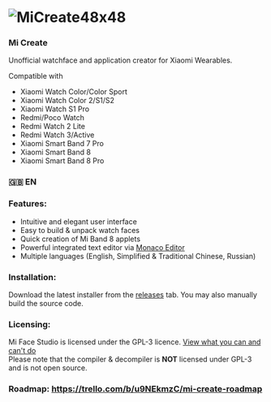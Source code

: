 # ![MiCreate48x48](https://raw.githubusercontent.com/ooflet/Mi-Create/main/src/resources/MiCreate48x48.png)
### Mi Create
Unofficial watchface and application creator for Xiaomi Wearables.

Compatible with
- Xiaomi Watch Color/Color Sport
- Xiaomi Watch Color 2/S1/S2
- Xiaomi Watch S1 Pro
- Redmi/Poco Watch
- Redmi Watch 2 Lite
- Redmi Watch 3/Active
- Xiaomi Smart Band 7 Pro
- Xiaomi Smart Band 8
- Xiaomi Smart Band 8 Pro

### 🇬🇧 EN
### Features:
- Intuitive and elegant user interface
- Easy to build & unpack watch faces
- Quick creation of Mi Band 8 applets
- Powerful integrated text editor via [Monaco Editor](https://github.com/microsoft/monaco-editor)
- Multiple languages (English, Simplified & Traditional Chinese, Russian)

### Installation:
Download the latest installer from the [releases](https://github.com/ooflet/Mi-Create/releases) tab. You may also manually build the source code.

### Licensing:
Mi Face Studio is licensed under the GPL-3 licence. [View what you can and can't do](https://gist.github.com/kn9ts/cbe95340d29fc1aaeaa5dd5c059d2e60)   
Please note that the compiler & decompiler is **NOT** licensed under GPL-3 and is not open source.

### Roadmap: https://trello.com/b/u9NEkmzC/mi-create-roadmap
